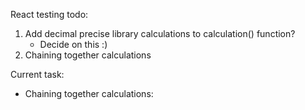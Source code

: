 React testing todo:


1. Add decimal precise library calculations to calculation() function?
    - Decide on this :)
2. Chaining together calculations

Current task:
- Chaining together calculations:
